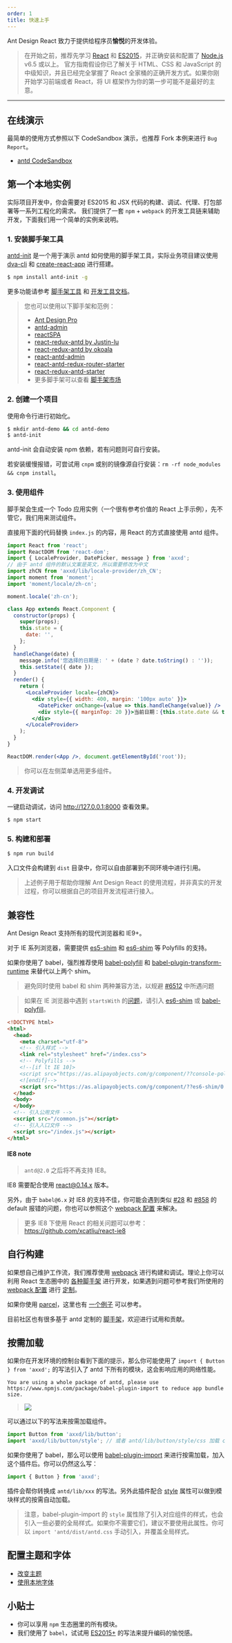 ```yaml
---
order: 1
title: 快速上手
---
```


Ant Design React 致力于提供给程序员**愉悦**的开发体验。

> 在开始之前，推荐先学习 [React](http://facebook.github.io/react/) 和 [ES2015](http://babeljs.io/docs/learn-es2015/)，并正确安装和配置了 [Node.js](https://nodejs.org/) v6.5 或以上。
> 官方指南假设你已了解关于 HTML、CSS 和 JavaScript 的中级知识，并且已经完全掌握了 React 全家桶的正确开发方式。如果你刚开始学习前端或者 React，将 UI 框架作为你的第一步可能不是最好的主意。

---

## 在线演示

最简单的使用方式参照以下 CodeSandbox 演示，也推荐 Fork 本例来进行 `Bug Report`。

- [antd CodeSandbox](https://u.ant.design/codesandbox-repro)

## 第一个本地实例

实际项目开发中，你会需要对 ES2015 和 JSX 代码的构建、调试、代理、打包部署等一系列工程化的需求。
我们提供了一套 `npm` + `webpack` 的开发工具链来辅助开发，下面我们用一个简单的实例来说明。

### 1. 安装脚手架工具

[antd-init](https://github.com/ant-design/antd-init/) 是一个用于演示 antd 如何使用的脚手架工具，实际业务项目建议使用 [dva-cli](https://github.com/dvajs/dva-cli) 和 [create-react-app](https://github.com/facebookincubator/create-react-app) 进行搭建。

```bash
$ npm install antd-init -g
```

更多功能请参考 [脚手架工具](https://github.com/ant-design/antd-init/) 和 [开发工具文档](http://ant-tool.github.io/)。

> 您也可以使用以下脚手架和范例：
>
>   - [Ant Design Pro](http://pro.ant.design/)
>   - [antd-admin](https://github.com/zuiidea/antd-admin)
>   - [reactSPA](https://github.com/JasonBai007/reactSPA)
>   - [react-redux-antd by Justin-lu](https://github.com/Justin-lu/react-redux-antd)
>   - [react-redux-antd by okoala](https://github.com/okoala/react-redux-antd)
>   - [react-antd-admin](https://github.com/fireyy/react-antd-admin)
>   - [react-antd-redux-router-starter](https://github.com/yuzhouisme/react-antd-redux-router-starter)
>   - [react-redux-antd-starter](https://github.com/BetaRabbit/react-redux-antd-starter)
>   - 更多脚手架可以查看 [脚手架市场](http://scaffold.ant.design/)

### 2. 创建一个项目

使用命令行进行初始化。

```bash
$ mkdir antd-demo && cd antd-demo
$ antd-init
```

antd-init 会自动安装 npm 依赖，若有问题则可自行安装。

若安装缓慢报错，可尝试用 `cnpm` 或别的镜像源自行安装：`rm -rf node_modules && cnpm install`。

### 3. 使用组件

脚手架会生成一个 Todo 应用实例（一个很有参考价值的 React 上手示例），先不管它，我们用来测试组件。

直接用下面的代码替换 `index.js` 的内容，用 React 的方式直接使用 antd 组件。

```jsx
import React from 'react';
import ReactDOM from 'react-dom';
import { LocaleProvider, DatePicker, message } from 'axxd';
// 由于 antd 组件的默认文案是英文，所以需要修改为中文
import zhCN from 'axxd/lib/locale-provider/zh_CN';
import moment from 'moment';
import 'moment/locale/zh-cn';

moment.locale('zh-cn');

class App extends React.Component {
  constructor(props) {
    super(props);
    this.state = {
      date: '',
    };
  }
  handleChange(date) {
    message.info('您选择的日期是: ' + (date ? date.toString() : ''));
    this.setState({ date });
  }
  render() {
    return (
      <LocaleProvider locale={zhCN}>
        <div style={{ width: 400, margin: '100px auto' }}>
          <DatePicker onChange={value => this.handleChange(value)} />
          <div style={{ marginTop: 20 }}>当前日期：{this.state.date && this.state.date.toString()}</div>
        </div>
      </LocaleProvider>
    );
  }
}

ReactDOM.render(<App />, document.getElementById('root'));
```

> 你可以在左侧菜单选用更多组件。

### 4. 开发调试

一键启动调试，访问 http://127.0.0.1:8000 查看效果。

```bash
$ npm start
```

### 5. 构建和部署

```bash
$ npm run build
```

入口文件会构建到 `dist` 目录中，你可以自由部署到不同环境中进行引用。

> 上述例子用于帮助你理解 Ant Design React 的使用流程，并非真实的开发过程，你可以根据自己的项目开发流程进行接入。

## 兼容性

Ant Design React 支持所有的现代浏览器和 IE9+。

对于 IE 系列浏览器，需要提供 [es5-shim](https://github.com/es-shims/es5-shim) 和 [es6-shim](https://github.com/paulmillr/es6-shim) 等 Polyfills 的支持。

如果你使用了 babel，强烈推荐使用 [babel-polyfill](https://babeljs.io/docs/usage/polyfill/) 和 [babel-plugin-transform-runtime](https://babeljs.io/docs/plugins/transform-runtime/) 来替代以上两个 shim。

> 避免同时使用 babel 和 shim 两种兼容方法，以规避 [#6512](https://github.com/ant-design/ant-design/issues/6512) 中所遇问题

> 如果在 IE 浏览器中遇到 `startsWith` 的[问题](https://github.com/ant-design/ant-design/issues/3400#issuecomment-253181445)，请引入 [es6-shim](https://github.com/paulmillr/es6-shim) 或 [babel-polyfill](https://babeljs.io/docs/usage/polyfill/)。

```html
<!DOCTYPE html>
<html>
  <head>
    <meta charset="utf-8">
    <!-- 引入样式 -->
    <link rel="stylesheet" href="/index.css">
    <!-- Polyfills -->
    <!--[if lt IE 10]>
    <script src="https://as.alipayobjects.com/g/component/??console-polyfill/0.2.2/index.js,es5-shim/4.5.7/es5-shim.min.js,es5-shim/4.5.7/es5-sham.min.js,es6-shim/0.35.1/es6-sham.min.js,es6-shim/0.35.1/es6-shim.min.js,html5shiv/3.7.2/html5shiv.min.js,media-match/2.0.2/media.match.min.js"></script>
    <![endif]-->
    <script src="https://as.alipayobjects.com/g/component/??es6-shim/0.35.1/es6-sham.min.js,es6-shim/0.35.1/es6-shim.min.js"></script>
  </head>
  <body>
  </body>
  <!-- 引入公用文件 -->
  <script src="/common.js"></script>
  <!-- 引入入口文件 -->
  <script src="/index.js"></script>
</html>
```

#### IE8 note

> `antd@2.0` 之后将不再支持 IE8。

IE8 需要配合使用 [react@0.14.x](https://facebook.github.io/react/blog/2016/01/12/discontinuing-ie8-support.html) 版本。

另外，由于 `babel@6.x` 对 IE8 的支持不佳，你可能会遇到类似 [#28](https://github.com/ant-tool/atool-build/issues/28) 和 [#858](https://github.com/ant-design/ant-design/issues/858) 的 default 报错的问题，你也可以参照这个 [webpack 配置](https://github.com/ant-design/antd-init/blob/f5fb9479ca973fade51fd6754e50f8b3fafbb1df/boilerplate/webpack.config.js#L4-L8) 来解决。

> 更多 IE8 下使用 React 的相关问题可以参考：https://github.com/xcatliu/react-ie8

## 自行构建

如果想自己维护工作流，我们推荐使用 [webpack](http://webpack.github.io/) 进行构建和调试。理论上你可以利用 React 生态圈中的 [各种脚手架](https://github.com/enaqx/awesome-react#boilerplates) 进行开发，如果遇到问题可参考我们所使用的 [webpack 配置](https://github.com/ant-tool/atool-build/blob/master/src/getWebpackCommonConfig.js) 进行 [定制](http://ant-tool.github.io/webpack-config.html)。

如果你使用 [parcel](https://parceljs.org)，这里也有 [一个例子](https://github.com/ant-design/parcel-antd) 可以参考。

目前社区也有很多基于 antd 定制的 [脚手架](http://scaffold.ant.design/)，欢迎进行试用和贡献。

## 按需加载

如果你在开发环境的控制台看到下面的提示，那么你可能使用了 `import { Button } from 'axxd';` 的写法引入了 antd 下所有的模块，这会影响应用的网络性能。

```
You are using a whole package of antd, please use https://www.npmjs.com/package/babel-plugin-import to reduce app bundle size.
```

> ![](https://zos.alipayobjects.com/rmsportal/GHIRszVcmjccgZRakJDQ.png)

可以通过以下的写法来按需加载组件。

```jsx
import Button from 'axxd/lib/button';
import 'axxd/lib/button/style'; // 或者 antd/lib/button/style/css 加载 css 文件
```

如果你使用了 babel，那么可以使用 [babel-plugin-import](https://github.com/ant-design/babel-plugin-import) 来进行按需加载，加入这个插件后。你可以仍然这么写：

```jsx
import { Button } from 'axxd';
```

插件会帮你转换成 `antd/lib/xxx` 的写法。另外此插件配合 [style](https://github.com/ant-design/babel-plugin-import#usage) 属性可以做到模块样式的按需自动加载。

> 注意，babel-plugin-import 的 `style` 属性除了引入对应组件的样式，也会引入一些必要的全局样式。如果你不需要它们，建议不要使用此属性。你可以 `import 'antd/dist/antd.css` 手动引入，并覆盖全局样式。

## 配置主题和字体

- [改变主题](/docs/react/customize-theme)
- [使用本地字体](https://github.com/ant-design/antd-init/tree/master/examples/local-iconfont)

## 小贴士

- 你可以享用 `npm` 生态圈里的所有模块。
- 我们使用了 `babel`，试试用 [ES2015+](http://babeljs.io/blog/2015/06/07/react-on-es6-plus) 的写法来提升编码的愉悦感。
